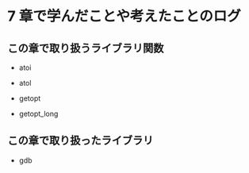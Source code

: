 # 7 章で学んだことや考えたことのログ

## この章で取り扱うライブラリ関数
- atoi
- atol

- getopt
- getopt_long

## この章で取り扱ったライブラリ
- gdb
